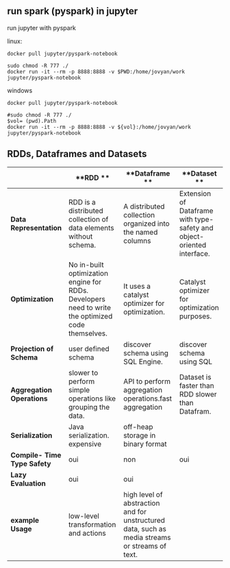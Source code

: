 
##  run spark (pyspark) in jupyter 

run jupyter with pyspark

linux:

```
docker pull jupyter/pyspark-notebook

sudo chmod -R 777 ./
docker run -it --rm -p 8888:8888 -v $PWD:/home/jovyan/work jupyter/pyspark-notebook
```

windows


```
docker pull jupyter/pyspark-notebook

#sudo chmod -R 777 ./
$vol= (pwd).Path
docker run -it --rm -p 8888:8888 -v ${vol}:/home/jovyan/work jupyter/pyspark-notebook
```

 

## RDDs, Dataframes and Datasets

|                               | **RDD **                                 | **Dataframe **                           | **Dataset **                             |
| ----------------------------- | ---------------------------------------- | ---------------------------------------- | ---------------------------------------- |
| **Data Representation**       | RDD is a distributed collection of data elements without schema. | A distributed collection organized into the named columns | Extension of Dataframe  with type-safety and object-oriented interface. |
| **Optimization**              | No in-built optimization engine for RDDs. Developers need to write the optimized code themselves. | It uses a catalyst optimizer for optimization. | Catalyst optimizer for optimization purposes. |
| **Projection of Schema**      | user defined   schema                    | discover schema using   SQL Engine.      | discover schema using   SQL              |
| **Aggregation Operations**    | slower  to perform simple operations like grouping the data. | API to perform aggregation operations.fast aggregation | Dataset is faster than RDD   slower than Datafram. |
| **Serialization**             | Java serialization. expensive            | off-heap storage in binary format        |                                          |
| **Compile- Time Type Safety** | oui                                      | non                                      | oui                                      |
| **Lazy Evaluation**           | oui                                      | oui                                      |                                          |
| **example Usage**             | low-level transformation and actions     | high level of abstraction and for unstructured data, such as media streams or streams of text. |                                          |

 